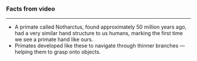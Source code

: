 
### Facts from video
---
- A primate called Notharctus, found approximately 50 million years ago, had a very similar hand structure to us humans, marking the first time we see a primate hand like ours.
- Primates developed like these to navigate through thinner branches — helping them to grasp onto objects.